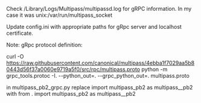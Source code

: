 Check /Library/Logs/Multipass/multipassd.log for gRPC information.
In my case it was unix:/var/run/multipass_socket

Update config.ini with appropriate paths for gRpc server and localhost certificate.


Note:
gRpc protocol definition:

curl -O https://raw.githubusercontent.com/canonical/multipass/4ebba1f7029aa5b80443d56f37a0060e9719a5f0/src/rpc/multipass.proto
python -m grpc_tools.protoc -I. --python_out=. --grpc_python_out=. multipass.proto

in multipass_pb2_grpc.py replace
import multipass_pb2 as multipass__pb2
with
from . import multipass_pb2 as multipass__pb2

